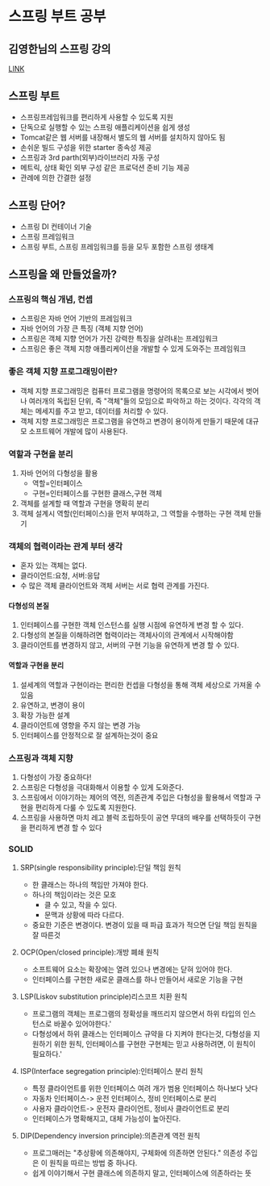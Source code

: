 # 스프링 부트 공부
## 김영한님의 스프링 강의 
[LINK](https://www.inflearn.com/course/%EC%8A%A4%ED%94%84%EB%A7%81-%ED%95%B5%EC%8B%AC-%EC%9B%90%EB%A6%AC-%EA%B8%B0%EB%B3%B8%ED%8E%B8)
## 스프링 부트

- 스프링프레임워크를 편리하게 사용할 수 있도록 지원
- 단독으로 실행할 수 있는 스프링 애플리케이션을 쉽게 생성
- Tomcat같은 웹 서버를 내장해서 별도의 웹 서버를 설치하지 않아도 됨
- 손쉬운 빌드 구성을 위한 starter 종속성 제공
- 스프링과 3rd parth(외부)라이브러리 자동 구성
- 메트릭, 상태 확인 외부 구성 같은 프로덕션 준비 기능 제공
- 관례에 의한 간결한 설정

## 스프링 단어?

- 스프링 DI 컨테이너 기술 
- 스프링 프레임워크
- 스프링 부트, 스프링 프레임워크를 등을 모두 포함한 스프링 생태계

## 스프링을 왜 만들었을까?

### 스프링의 핵심 개념, 컨셉

- 스프링은 자바 언어 기반의 프레임워크
- 자바 언어의 가장 큰 특징 (객체 지향 언어)
- 스프링은 객체 지향 언어가 가진 강력한 특징을 살려내는 프레임워크
- 스프링은 좋은 객체 지향 애플리케이션을 개발할 수 있게 도와주는 프레임워크

### 좋은 객체 지향 프로그래밍이란?

- 객체 지향 프로그래밍은 컴퓨터 프로그램을 명령어의 목록으로 보는 시각에서 벗어나 여러개의 독립된 단위, 즉 "객체"들의 모임으로 파악하고 하는 것이다. 각각의 객체는 메세지를 주고 받고, 데이터를 처리할 수 있다.
- 객체 지향 프로그래밍은 프로그램을 유연하고 변경이 용이하게 만들기 때문에 대규모 소프트웨어 개발에 많이 사용된다.
 
### 역할과 구현을 분리

1. 자바 언어의 다형성을 활용
    - 역할=인터페이스
    - 구현=인터페이스를 구현한 클래스,구현 객체
2. 객체를 설계할 때 역할과 구현을 명확히 분리
3. 객체 설계시 역할(인터페이스)을 먼저 부여하고, 그 역할을 수행하는 구현 객체 만들기

### 객체의 협력이라는 관계 부터 생각

- 혼자 있는 객체는 없다.
- 클라이언트:요청, 서버:응답
- 수 많은 객체 클라이언트와 객체 서버는 서로 협력 관계를 가진다.

#### 다형성의 본질

1. 인터페이스를 구현한 객체 인스턴스를 실행 시점에 유연하게 변경 할 수 있다.
2. 다형성의 본질을 이해하려면 협력이라는 객체사이의 관계에서 시작해야함
3. 클라이언트를 변경하지 않고, 서버의 구현 기능을 유연하게 변경 할 수 있다.

#### 역할과 구현을 분리 

1. 설세계의 역할과 구현이라는 편리한 컨셉을 다형성을 통해 객체 세상으로 가져올 수 있음
2. 유연하고, 변경이 용이
3. 확장 가능한 설계
4. 클라이언트에 영향을 주지 않는 변경 가능
5. 인터페이스를 안정적으로 잘 설계하는것이 중요

### 스프링과 객체 지향

1. 다형성이 가장 중요하다!
2. 스프링은 다형성을 극대화해서 이용할 수 있게 도와준다.
3. 스프링에서 이야기하는 제어의 역전, 의존관계 주입은 다형성을 활용해서 역할과 구현을 편리하게 다룰 수 있도록 지원한다.
4. 스프링을 사용하면 마치 레고 블럭 조립하듯이 공연 무대의 배우를 선택하듯이 구현을 편리하게 변경 할 수 있다

### SOLID

1. SRP(single responsibility principle):단일 책임 원칙
    - 한 클래스는 하나의 책임만 가져야 한다.
    - 하나의 책임이라는 것은 모호
        - 클 수 있고, 작을 수 있다.
        - 문맥과 상황에 따라 다르다.
    - 중요한 기준은 변경이다. 변경이 있을 때 파급 효과가 적으면 단일 책임 원칙을 잘 따른것
2. OCP(Open/closed principle):개방 폐쇄 원칙
    - 소프트웨어 요소는 확장에는 열려 있으나 변경에는 닫혀 있어야 한다.
    - 인터페이스를 구현한 새로운 클래스를 하나 만들어서 새로운 기능을 구현
3. LSP(Liskov substitution principle)리스코프 치환 원칙
    - 프로그램의 객체는 프로그램의 정확성을 깨뜨리지 않으면서 하위 타입의 인스턴스로 바꿀수 있어야한다.'
    - 다형성에서 하위 클래스는 인터페이스 규약을 다 지켜야 한다는것, 다형성을 지원하기 위한 원칙, 인터페이스를 구현한 구현체는 믿고 사용하려면, 이 원칙이 필요하다.'

4. ISP(Interface segregation principle):인터페이스 분리 원칙
    - 특정 클라이언트를 위한 인터페이스 여려 개가 범용 인터페이스 하나보다 낫다
    - 자동차 인터페이스-> 운전 인터페이스, 정비 인터페이스로 분리
    - 사용자 클라이언트-> 운전자 클라이언트, 정비사 클라이언트로 분리
    - 인터페이스가 명확해지고, 대체 가능성이 높아진다.

5. DIP(Dependency inversion principle):의존관계 역전 원칙
    - 프로그매러는 "추상황에 의존해야지, 구체화에 의존하면 안된다." 의존성 주입은 이 원칙을 따르는 방법 중 하나다.
    - 쉽게 이야기해서 구현 클래스에 의존하지 말고, 인터페이스에 의존하라는 뜻

